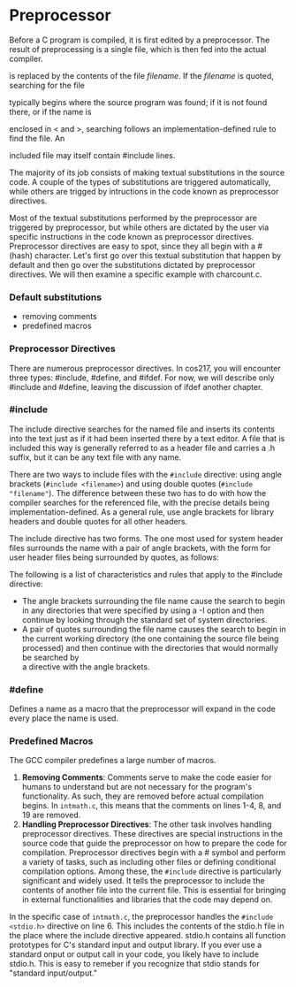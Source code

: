 # Preprocessor

Before a C program is compiled, it is first edited by a preprocessor. The result of preprocessing is a single file, which is then fed into the actual compiler.&#x20;















is replaced by the contents of the file _filename_. If the _filename_ is quoted, searching for the file

typically begins where the source program was found; if it is not found there, or if the name is

enclosed in < and >, searching follows an implementation-defined rule to find the file. An

included file may itself contain #include lines.









The majority of its job consists of making textual substitutions in the source code. A couple of the types of substitutions are triggered automatically, while others are trigged by intructions in the code known as preprocessor directives. &#x20;

Most of the textual substitutions performed by the preprocessor are triggered by preprocessor, but while others are dictated by the user via specific instructions in the code known as preprocessor directives. Preprocessor directives are easy to spot, since they all begin with a # (hash) character.  Let's first go over this textual substitution that happen by default and then go over the substitutions dictated by preprocessor directives. We will then examine a specific example with charcount.c.&#x20;

###

### Default substitutions&#x20;

* removing comments
* predefined macros

### Preprocessor Directives

There are numerous preprocessor directives. In cos217, you will encounter three types: #include, #define, and #ifdef. For now, we will describe only #include and #define, leaving the discussion of ifdef another chapter.&#x20;







### #include

The include directive searches for the named file and inserts its contents into the text just as if it had been inserted there by a text editor. A file that is included this way is generally referred to as a header file and carries a .h suffix, but it can be any text file with any name.

There are two ways to include files with the `#include` directive: using angle brackets (`#include <filename>`) and using double quotes (`#include "filename"`). The difference between these two has to do with how the compiler searches for the referenced file, with the precise details being implementation-defined. As a general rule, use angle brackets for library headers and double quotes for all other headers.&#x20;

The include directive has two forms. The one most used for system header files surrounds the name with a pair of angle brackets, with the form for user header files being surrounded by quotes, as follows:

The following is a list of characteristics and rules that apply to the #include directive:

* The angle brackets surrounding the file name cause the search to begin in any directories that were specified by using a -I option and then continue by looking through the standard set of system directories.
* A pair of quotes surrounding the file name causes the search to begin in the current working directory (the one containing the source file being processed) and then continue with the directories that would normally be searched by\
  a directive with the angle brackets.

### #define&#x20;

Defines a name as a macro that the preprocessor will expand in the code every place the name is used.



### Predefined Macros

The GCC compiler predefines a large number of macros.



1. **Removing Comments**: Comments serve to make the code easier for humans to understand but are not necessary for the program's functionality. As such, they are removed before actual compilation begins. In `intmath.c`, this means that the comments on lines 1-4, 8, and 19 are removed.
2. **Handling Preprocessor Directives**: The other task involves handling preprocessor directives. These directives are special instructions in the source code that guide the preprocessor on how to prepare the code for compilation. Preprocessor directives begin with a # symbol and perform a variety of tasks, such as including other files or defining conditional compilation options. Among these, the `#include` directive is particularly significant and widely used. It tells the preprocessor to include the contents of another file into the current file. This is essential for bringing in external functionalities and libraries that the code may depend on.

In the specific case of `intmath.c`, the preprocessor handles the `#include <stdio.h>` directive on line 6. This includes the contents of the stdio.h file in the place where the include directive appeared. stdio.h contains all function prototypes for C's standard input and output library. If you ever use a standard onput or output call in your code, you likely have to include stdio.h. This is easy to remeber if you recognize that stdio stands for "standard input/output."&#x20;





###
